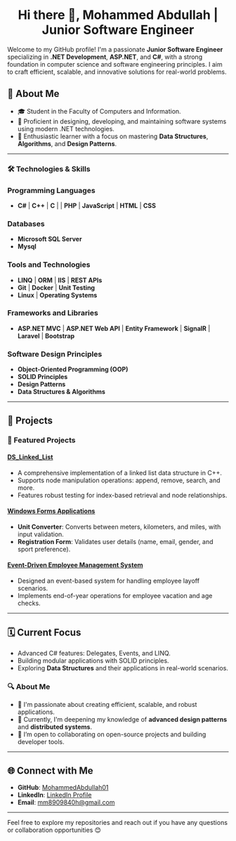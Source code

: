 <h1 align="center">Hi there 👋, Mohammed Abdullah | Junior Software Engineer</h1>

Welcome to my GitHub profile! I'm a passionate **Junior Software Engineer** specializing in **.NET Development**, **ASP.NET**, and **C#**, with a strong foundation in computer science and software engineering principles. I aim to craft efficient, scalable, and innovative solutions for real-world problems.

## 🚀 About Me
- 🎓 Student in the Faculty of Computers and Information.
- 💼 Proficient in designing, developing, and maintaining software systems using modern .NET technologies.
- 📖 Enthusiastic learner with a focus on mastering **Data Structures**, **Algorithms**, and **Design Patterns**.

---

### 🛠️ Technologies & Skills

### Programming Languages
- **C#** | **C++** | **C** | | **PHP** | **JavaScript** | **HTML** | **CSS**

### Databases
- **Microsoft SQL Server**
- **Mysql**

### Tools and Technologies
- **LINQ** | **ORM** | **IIS** | **REST APIs**
- **Git** | **Docker** | **Unit Testing** 
- **Linux** | **Operating Systems** 

### Frameworks and Libraries
- **ASP.NET MVC** | **ASP.NET Web API** | **Entity Framework** | **SignalR** | **Laravel** | **Bootstrap**

### Software Design Principles  
- **Object-Oriented Programming (OOP)**
- **SOLID Principles**
- **Design Patterns**
- **Data Structures & Algorithms**

---

## 📂 Projects

### 🌟 Featured Projects

#### [DS_Linked_List](https://github.com/MohammedAbdullah01/DS_Linked_List)
- A comprehensive implementation of a linked list data structure in C++.
- Supports node manipulation operations: append, remove, search, and more.
- Features robust testing for index-based retrieval and node relationships.

#### [Windows Forms Applications](https://github.com/MohammedAbdullah01)
- **Unit Converter**: Converts between meters, kilometers, and miles, with input validation.
- **Registration Form**: Validates user details (name, email, gender, and sport preference).

#### [Event-Driven Employee Management System](https://github.com/MohammedAbdullah01)
- Designed an event-based system for handling employee layoff scenarios.
- Implements end-of-year operations for employee vacation and age checks.

---

## 🗓️ Current Focus
- Advanced C# features: Delegates, Events, and LINQ.
- Building modular applications with SOLID principles.
- Exploring **Data Structures** and their applications in real-world scenarios.

### 🔍 About Me

- 💼 I'm passionate about creating efficient, scalable, and robust applications.
- 🌱 Currently, I'm deepening my knowledge of **advanced design patterns** and **distributed systems**.
- 🤝 I’m open to collaborating on open-source projects and building developer tools.

---

## 🌐 Connect with Me
- **GitHub**: [MohammedAbdullah01](https://github.com/MohammedAbdullah01)
- **LinkedIn**: [LinkedIn Profile](https://www.linkedin.com/in/mohammed-abdullah-9301ba1a8/)
- **Email**: mm8909840h@gmail.com

---

Feel free to explore my repositories and reach out if you have any questions or collaboration opportunities 😊
